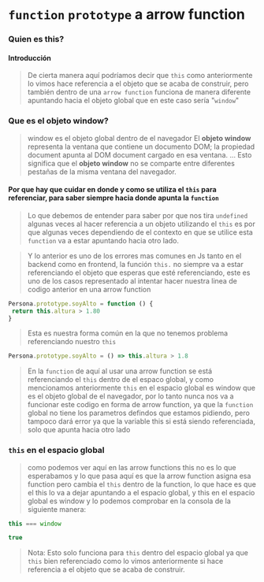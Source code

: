 # ```function``` ```prototype``` a arrow function
### Quien es this?
#### Introducción 
>De cierta manera aquí podríamos decir que ```this``` como anteriormente lo vimos hace referencia a el objeto que se acaba de construir, pero también dentro de una ```arrow function``` funciona de manera diferente apuntando hacia el objeto global que en este caso sería "```window```"

### Que es el objeto window?
>window es el objeto global dentro de el navegador El **objeto window** representa la ventana que contiene un documento DOM; la propiedad document apunta al DOM document cargado en esa ventana. ... Esto significa que el **objeto window** no se comparte entre diferentes pestañas de la misma ventana del navegador.

#### Por que hay que cuidar en donde y como se utiliza el ```this``` para referenciar, para saber siempre hacia donde apunta la ```function```
>Lo que debemos de entender para saber por que nos tira ```undefined``` algunas veces al hacer referencia a un objeto utilizando el ```this``` es por que algunas veces dependiendo de el contexto en que se utilice esta ```function``` va a estar apuntando hacia otro lado.

>Y lo anterior es uno de los errores mas comunes en Js tanto en el backend como en frontend, la función ```this.``` no siempre va a estar referenciando el objeto que esperas que esté referenciando, este es uno de los casos representado al intentar hacer nuestra linea de codigo anterior en una arrow function

```js 
Persona.prototype.soyAlto = function () {
 return this.altura > 1.80
}
```
> Esta es nuestra forma común en la que no tenemos problema referenciando nuestro ```this```

```js
Persona.prototype.soyAlto = () => this.altura > 1.8
```
>En la ```function``` de aquí al usar una arrow function se está referenciando el ```this``` dentro de el espaco global, y como mencionamos anteriormente ```this``` en el espacio global es window que es el objeto global de el navegador, por lo tanto nunca nos va a funcionar este codigo en forma de arrow function, ya que la ```function``` global no tiene los parametros defindos que estamos pidiendo, pero tampoco dará error ya que la variable this si está siendo referenciada, solo que apunta hacia otro lado

### ```this``` en el espacio global
>como podemos ver aquí en las arrow functions this no es lo que esperabamos y lo que pasa aquí es que la arrow function asigna esa function pero cambia el ```this``` dentro de la function, lo que hace es que el this lo va a dejar apuntando a el espacio global, y this en el espacio global es window y lo podemos comprobar en la consola de la siguiente manera:

```js
this === window

true
```

>Nota: Esto solo funciona para ```this``` dentro del espacio global ya que ```this``` bien referenciado como lo vimos anteriormente si hace referencia a el objeto que se acaba de construir.